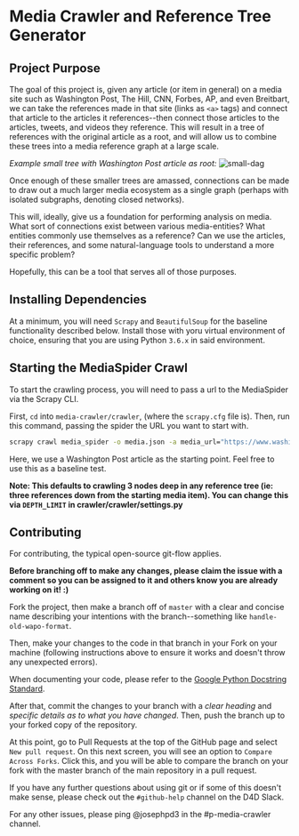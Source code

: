 # Media Crawler and Reference Tree Generator

## Project Purpose

The goal of this project is, given any article (or item in general) on a media site such as Washington Post, The Hill, CNN, Forbes, AP, and even Breitbart, we can take the references made in that site (links as `<a>` tags) and connect that article to the articles it references--then connect those articles to the articles, tweets, and videos they reference. This will result in a tree of references with the original article as a root, and will allow us to combine these trees into a media reference graph at a large scale.

_Example small tree with Washington Post article as root:_
![small-dag](https://i.imgur.com/M8SbyPK.png)

Once enough of these smaller trees are amassed, connections can be made to draw out a much larger media ecosystem as a single graph (perhaps with isolated subgraphs, denoting closed networks).

This will, ideally, give us a foundation for performing analysis on media. What sort of connections exist between various media-entities? What entities commonly use themselves as a reference? Can we use the articles, their references, and some natural-language tools to understand a more specific problem?

Hopefully, this can be a tool that serves all of those purposes.

## Installing Dependencies

At a minimum, you will need `Scrapy` and `BeautifulSoup` for the baseline functionality described below. Install those with yoru virtual environment of choice, ensuring that you are using Python `3.6.x` in said environment. 

## Starting the MediaSpider Crawl

To start the crawling process, you will need to pass a url to the MediaSpider via the Scrapy CLI.

First, `cd` into `media-crawler/crawler`, (where the `scrapy.cfg` file is). Then, run this command, passing the spider the URL you want to start with.

```bash
scrapy crawl media_spider -o media.json -a media_url="https://www.washingtonpost.com/news/post-politics/wp/2017/09/07/did-facebook-ads-traced-to-a-russian-company-violate-u-s-election-law/?tid=a_inl&utm_term=.e24142917aa8"
```

Here, we use a Washington Post article as the starting point. Feel free to use this as a baseline test.

**Note: This defaults to crawling 3 nodes deep in any reference tree (ie: three references down from the starting media item). You can change this via `DEPTH_LIMIT` in crawler/crawler/settings.py**


## Contributing

For contributing, the typical open-source git-flow applies.

**Before branching off to make any changes, please claim the issue with a comment so you can be assigned to it and others know you are already working on it! :)**

Fork the project, then make a branch off of `master` with a clear and concise name describing your intentions with the branch--something like `handle-old-wapo-format`.

Then, make your changes to the code in that branch in your Fork on your machine (following instructions above to ensure it works and doesn't throw any unexpected errors).

When documenting your code, please refer to the [Google Python Docstring Standard](http://sphinxcontrib-napoleon.readthedocs.io/en/latest/example_google.html).

After that, commit the changes to your branch with a _clear heading_ and _specific details as to what you have changed_. Then, push the branch up to your forked copy of the repository.

At this point, go to Pull Requests at the top of the GitHub page and select `New pull request`. On this next screen, you will see an option to `Compare Across Forks`. Click this, and you will be able to compare the branch on your fork with the master branch of the main repository in a pull request.

If you have any further questions about using git or if some of this doesn't make sense, please check out the `#github-help` channel on the D4D Slack.

For any other issues, please ping @josephpd3 in the #p-media-crawler channel.

